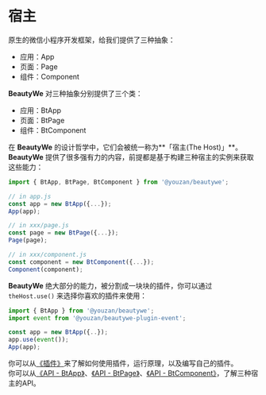 
# 宿主

原生的微信小程序开发框架，给我们提供了三种抽象：
* 应用：App
* 页面：Page
* 组件：Component

**BeautyWe** 对三种抽象分别提供了三个类：
* 应用：BtApp
* 页面：BtPage
* 组件：BtComponent

在 **BeautyWe** 的设计哲学中，它们会被统一称为**「宿主(The Host)」**。    
**BeautyWe** 提供了很多强有力的内容，前提都是基于构建三种宿主的实例来获取这些能力：

```javascript
import { BtApp, BtPage, BtComponent } from '@youzan/beautywe';

// in app.js
const app = new BtApp({...});
App(app);

// in xxx/page.js
const page = new BtPage({...});
Page(page);

// in xxx/component.js
const component = new BtComponent({...});
Component(component);
```

**BeautyWe** 绝大部分的能力，被分割成一块块的插件，你可以通过 `theHost.use()` 来选择你喜欢的插件来使用：

```javascript
import { BtApp } from '@youzan/beautywe'; 
import event from '@youzan/beautywe-plugin-event';

const app = new BtApp({..});
app.use(event());
App(app);

```

你可以从[《插件》](contents/concept/plugin.md)来了解如何使用插件，运行原理，以及编写自己的插件。  
你可以从[《API - BtApp》]()、[《API - BtPage》]()、[《API - BtComponent》]()，了解三种宿主的API。